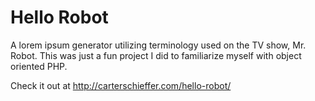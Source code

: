 Hello Robot
===========

A lorem ipsum generator utilizing terminology used on the TV show, Mr. Robot. This was just a fun project I did to familiarize myself with object oriented PHP.

Check it out at http://carterschieffer.com/hello-robot/
